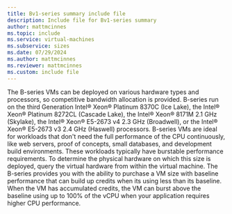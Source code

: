 ```yaml
---
title: Bv1-series summary include file
description: Include file for Bv1-series summary
author: mattmcinnes
ms.topic: include
ms.service: virtual-machines
ms.subservice: sizes
ms.date: 07/29/2024
ms.author: mattmcinnes
ms.reviewer: mattmcinnes
ms.custom: include file
---
```

The B-series VMs can be deployed on various hardware types and processors, so competitive bandwidth allocation is provided. B-series run on the third Generation Intel® Xeon® Platinum 8370C (Ice Lake), the Intel® Xeon® Platinum 8272CL (Cascade Lake), the Intel® Xeon® 8171M 2.1 GHz (Skylake), the Intel® Xeon® E5-2673 v4 2.3 GHz (Broadwell), or the Intel® Xeon® E5-2673 v3 2.4 GHz (Haswell) processors. B-series VMs are ideal for workloads that don't need the full performance of the CPU continuously, like web servers, proof of concepts, small databases, and development build environments. These workloads typically have burstable performance requirements. To determine the physical hardware on which this size is deployed, query the virtual hardware from within the virtual machine. The B-series provides you with the ability to purchase a VM size with baseline performance that can build up credits when its using less than its baseline. When the VM has accumulated credits, the VM can burst above the baseline using up to 100% of the vCPU when your application requires higher CPU performance.
